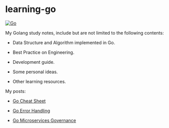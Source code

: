 # learning-go

[![Go](https://img.shields.io/badge/language-go-blue.svg)]()

My Golang study notes, include but are not limited to the following contents:

- Data Structure and Algorithm implemented in Go.

- Best Practice on Engineering.

- Development guide.

- Some personal ideas.

- Other learning resources.

My posts:
- [Go Cheat Sheet](https://www.yipwinghong.com/2021/06/13/Go_cheat-sheet/)

- [Go Error Handling](https://www.yipwinghong.com/2021/07/18/Go_error_handling/)

- [Go Microservices Governance](https://www.yipwinghong.com/2021/07/12/Go_microservice/)
